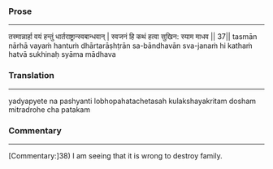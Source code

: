 ### Prose 
 --- 
तस्मान्नार्हा वयं हन्तुं धार्तराष्ट्रान्स्वबान्धवान् |
स्वजनं हि कथं हत्वा सुखिन: स्याम माधव || 37||
tasmān nārhā vayaṁ hantuṁ dhārtarāṣhṭrān sa-bāndhavān
sva-janaṁ hi kathaṁ hatvā sukhinaḥ syāma mādhava

### Translation 
 --- 
yadyapyete na pashyanti lobhopahatachetasah kulakshayakritam dosham mitradrohe cha patakam

### Commentary 
 --- 
[Commentary:]38) I am seeing that it is wrong to destroy family.